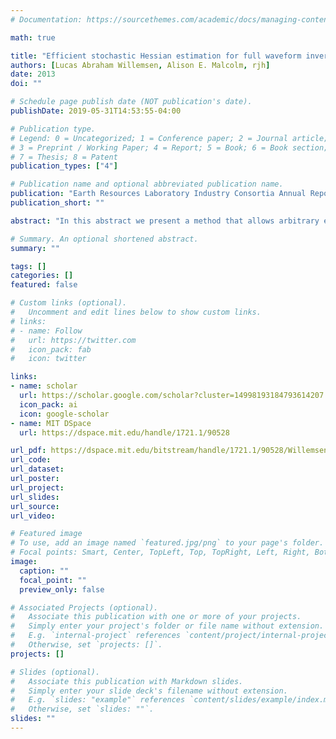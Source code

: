 ```yaml
---
# Documentation: https://sourcethemes.com/academic/docs/managing-content/

math: true

title: "Efficient stochastic Hessian estimation for full waveform inversion"
authors: [Lucas Abraham Willemsen, Alison E. Malcolm, rjh]
date: 2013
doi: ""

# Schedule page publish date (NOT publication's date).
publishDate: 2019-05-31T14:53:55-04:00

# Publication type.
# Legend: 0 = Uncategorized; 1 = Conference paper; 2 = Journal article;
# 3 = Preprint / Working Paper; 4 = Report; 5 = Book; 6 = Book section;
# 7 = Thesis; 8 = Patent
publication_types: ["4"]

# Publication name and optional abbreviated publication name.
publication: "Earth Resources Laboratory Industry Consortia Annual Report; 2013-34"
publication_short: ""

abstract: "In this abstract we present a method that allows arbitrary elements of the approximate Hessian to be estimated simultaneously. Preliminary theoretical and numerical investigations suggest that the number of forward models required for this procedure does not increase with the number of shots. As the number of shots increases this means that the cost of estimating these approximate Hessian entries becomes negligible relative to the cost of calculating the gradient. The most obvious application would be to estimate the diagonal of the approximate hessian. This can then be used as a very inexpensive preconditioner for optimization procedures, such as the truncated Newton method."

# Summary. An optional shortened abstract.
summary: ""

tags: []
categories: []
featured: false

# Custom links (optional).
#   Uncomment and edit lines below to show custom links.
# links:
# - name: Follow
#   url: https://twitter.com
#   icon_pack: fab
#   icon: twitter

links:
- name: scholar
  url: https://scholar.google.com/scholar?cluster=14998193184793614207
  icon_pack: ai
  icon: google-scholar
- name: MIT DSpace
  url: https://dspace.mit.edu/handle/1721.1/90528

url_pdf: https://dspace.mit.edu/bitstream/handle/1721.1/90528/Willemsen_etal_Efficient%20Stochastic_Hessian.pdf?sequence=1&isAllowed=y
url_code:
url_dataset:
url_poster:
url_project:
url_slides:
url_source:
url_video:

# Featured image
# To use, add an image named `featured.jpg/png` to your page's folder. 
# Focal points: Smart, Center, TopLeft, Top, TopRight, Left, Right, BottomLeft, Bottom, BottomRight.
image:
  caption: ""
  focal_point: ""
  preview_only: false

# Associated Projects (optional).
#   Associate this publication with one or more of your projects.
#   Simply enter your project's folder or file name without extension.
#   E.g. `internal-project` references `content/project/internal-project/index.md`.
#   Otherwise, set `projects: []`.
projects: []

# Slides (optional).
#   Associate this publication with Markdown slides.
#   Simply enter your slide deck's filename without extension.
#   E.g. `slides: "example"` references `content/slides/example/index.md`.
#   Otherwise, set `slides: ""`.
slides: ""
---
```

